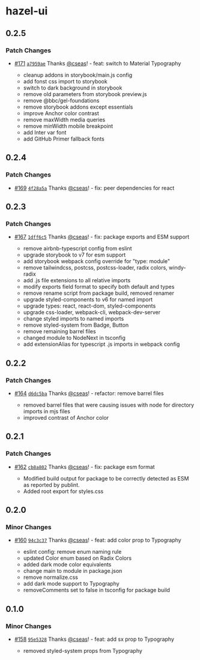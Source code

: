 # hazel-ui

## 0.2.5

### Patch Changes

- [#171](https://github.com/hazel-ui/hazel-ui/pull/171) [`a7959ae`](https://github.com/hazel-ui/hazel-ui/commit/a7959ae077a96431da309c5c5f2544e410279e21) Thanks [@cseas](https://github.com/cseas)! - feat: switch to Material Typography

  - cleanup addons in storybook/main.js config
  - add fonst css import to storybook
  - switch to dark background in storybook
  - remove old parameters from storybook preview.js
  - remove @bbc/gel-foundations
  - remove storybook addons except essentials
  - improve Anchor color contrast
  - remove maxWidth media queries
  - remove minWidth mobile breakpoint
  - add Inter var font
  - add GitHub Primer fallback fonts

## 0.2.4

### Patch Changes

- [#169](https://github.com/hazel-ui/hazel-ui/pull/169) [`4f28a5a`](https://github.com/hazel-ui/hazel-ui/commit/4f28a5a88bfce3d7e6fc85b55403e62e38a71c64) Thanks [@cseas](https://github.com/cseas)! - fix: peer dependencies for react

## 0.2.3

### Patch Changes

- [#167](https://github.com/hazel-ui/hazel-ui/pull/167) [`1dff6c5`](https://github.com/hazel-ui/hazel-ui/commit/1dff6c533fdfb603c7c3155034e44086bbe36f75) Thanks [@cseas](https://github.com/cseas)! - fix: package exports and ESM support

  - remove airbnb-typescript config from eslint
  - upgrade storybook to v7 for esm support
  - add storybook webpack config override for "type: module"
  - remove tailwindcss, postcss, postcss-loader, radix colors, windy-radix
  - add .js file extensions to all relative imports
  - modify exports field format to specify both default and types
  - remove rename script from package build, removed renamer
  - upgrade styled-components to v6 for named import
  - upgrade types: react, react-dom, styled-components
  - upgrade css-loader, webpack-cli, webpack-dev-server
  - change styled imports to named imports
  - remove styled-system from Badge, Button
  - remove remaining barrel files
  - changed module to NodeNext in tsconfig
  - add extensionAlias for typescript .js imports in webpack config

## 0.2.2

### Patch Changes

- [#164](https://github.com/hazel-ui/hazel-ui/pull/164) [`d6dc5ba`](https://github.com/hazel-ui/hazel-ui/commit/d6dc5ba96a10950eff8b2cd8351a3ee0e70704ad) Thanks [@cseas](https://github.com/cseas)! - refactor: remove barrel files

  - removed barrel files that were causing issues with node for directory imports in mjs files
  - improved contrast of Anchor color

## 0.2.1

### Patch Changes

- [#162](https://github.com/hazel-ui/hazel-ui/pull/162) [`cb8a802`](https://github.com/hazel-ui/hazel-ui/commit/cb8a8020e60b4f90878b7bdd50f145e9df8cc46f) Thanks [@cseas](https://github.com/cseas)! - fix: package esm format

  - Modified build output for package to be correctly detected as ESM as reported by publint.
  - Added root export for styles.css

## 0.2.0

### Minor Changes

- [#160](https://github.com/hazel-ui/hazel-ui/pull/160) [`94c3c37`](https://github.com/hazel-ui/hazel-ui/commit/94c3c370098e44bb5302f327070a7bb35f3b14a0) Thanks [@cseas](https://github.com/cseas)! - feat: add color prop to Typography

  - eslint config: remove enum naming rule
  - updated Color enum based on Radix Colors
  - added dark mode color equivalents
  - change main to module in package.json
  - remove normalize.css
  - add dark mode support to Typography
  - removeComments set to false in tsconfig for package build

## 0.1.0

### Minor Changes

- [#158](https://github.com/hazel-ui/hazel-ui/pull/158) [`95e5328`](https://github.com/hazel-ui/hazel-ui/commit/95e5328ef6c738c6a4858d83a766e63ac7f8c504) Thanks [@cseas](https://github.com/cseas)! - feat: add sx prop to Typography

  - removed styled-system props from Typography
